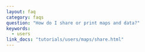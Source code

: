 ```yaml
---
layout: faq
category: faqs
question: "How do I share or print maps and data?"
keywords:
  - users
link_docs: "tutorials/users/maps/share.html"
---
```

